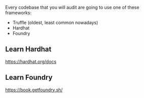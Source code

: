 
Every codebase that you will audit are going to use one of these frameworks:

- Truffle (oldest, least common nowadays)
- Hardhat
- Foundry

## Learn Hardhat

https://hardhat.org/docs


## Learn Foundry

https://book.getfoundry.sh/